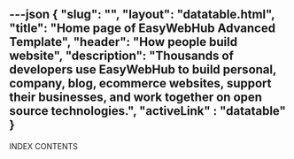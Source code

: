 ---json
{
    "slug": "",
    "layout": "datatable.html",
    "title": "Home page of EasyWebHub Advanced Template",
    "header": "How people build website",
    "description": "Thousands of developers use EasyWebHub to build personal, company, blog, ecommerce websites, support their businesses, and work together on open source technologies.",
    "activeLink" : "datatable"
}
---
INDEX CONTENTS